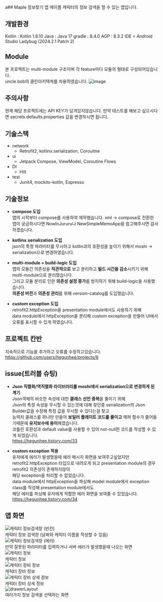 a## Maple 정보찾기 앱
메이플 캐릭터의 정보 검색을 할 수 있는 앱입니다.

## 개발환경
Kotlin : Kotlin 1.8.10
Java : Java 17
gradle : 8.4.0
AGP : 8.3.2
IDE = Android Studio Ladybug (2024.2.1 Patch 2)  

## Module  
본 프로젝트는 multi-module 구조이며 각 feature마다 모듈의 형태로 구성되어있습니다.  
uncle bob의 클린아키텍쳐를 차용하였습니다.
![image](https://github.com/hegunhee/MapleFinder/assets/57277631/c04d6a51-89b3-4b3d-bb87-28ab0ec58903)

## 주의사항
현재 해당 프로젝트에는 API KEY가 담겨있지않습니다.
만약 테스트를 해보고 싶으시다면 secrets.defaults.properties 값을 변경하시면 됩니다.

## 기술스택
- network
  - Retrofit2, kotlinx.serialization, Corouitne
- ui
  - Jetpack Compose, ViewModel, Coroutine Flows  
- DI
  - Hilt  
- test
  - Junit4, mockito-kotlin, Espresso  

## 기술정보
- **compose 도입**  
  앱의 시작부터 compose를 사용하여 제작했습니다. xml -> compose로 전환한 앱이 궁금하시다면 NowInJururu나 NewSimpleMemoApp을 참고해주시면 감사하겠습니다.

- **kotlinx.serialization 도입**  
  json의 특정 파라미터를 무시하고 kotlin과의 호환성을 높이기 위해서 moshi -> serialization으로 변경하였습니다.
  
- **multi-module + build-logic 도입**  
  앱의 모듈간 의존성을 **직관적으로** 보고 분리하고 **빌드 시간을 감소**시키기 위해 multi-module으로 분리했습니다.  
  그리고 모듈 분리로 인한 **의존성 설정 증가**를 방지하기 위해 build-logic을 사용했습니다.  
  **의존성 버전**과 **의존성 관리**를 위해 version-catalog를 도입했습니다.
  
- **custom exception 도입**  
  retrofit2.httpException을 presentation module에서도 사용하기 위해  
  data module에서 httpException을 분리해 custom exception을 만들어 UI에서 오류를 표시할 수 있게 하였습니다.  
  
## 프로젝트 칸반  
지속적으로 기능을 추가하고 오류를 수정하고있습니다.
https://github.com/users/hegunhee/projects/6  

## issue(트러블 슈팅)  
- **Json 직렬화/역직렬화 라이브러리를 moshi에서 serialization으로 변경하게 된 계기**  
Json객체의 비슷한 속성에 대한 **클래스 선언 중복**을 줄이기 위해  
Json의 특정 속성을 무시할 수 있는것에 대해 찾던중 serialization의 Json Builder값을 수정해 특정 값을 무시할 수 있다는걸 찾고  
능력치 클래스를 하나만 만들어 **보일러 플레이트 코드를 줄이고** 매퍼 함수가 줄어들기때문에 **유지보수에 용이**해졌습니다.  
코틀린 호환성과 default value를 사용할 수 있어 not-null한 코드를 작성할 수 있게 되었습니다.  
https://hegunhee.tistory.com/33  

- **custom exception 적용**  
유저에게 에러가 발생했을때 에러 메시지 화면을 보여주고싶었지만  
retrofit2.httpException 타입으로 내려오게 되고 presentation module의 경우 retrofit2 의존성이 존재하지않아  
해당 exception을 처리할 수 없었습니다.  
data module에서 httpException을 파싱해 model module에서 exception class를 작성해 presentation module에서도  
해당 에러를 파싱해 유저에게 적합한 에러 화면을 보여줄 수 있었습니다.  
https://hegunhee.tistory.com/34  

## 앱 화면  
![캐릭터 정보검색창 (빈칸)](https://github.com/hegunhee/MapleFinder/assets/57277631/70344b6d-c3ea-4852-a8cd-42c2c26b8265)  
캐릭터 정보 검색창 (날짜와 캐릭터 이름을 작성할 수 있음)  
![캐릭터 정보검색창 (에러)](https://github.com/hegunhee/MapleFinder/assets/57277631/cf5cdd4b-0cc9-4861-ae74-c7ecd84b51ec)  
만약 잘못된 파라미터를 입력하거나 서버 에러가 발생했을때 나오는 화면  
![캐릭터 정보](https://github.com/hegunhee/MapleFinder/assets/57277631/7cdebe17-3c5f-450c-b99e-714ee120569b)  
캐릭터 정보  
![캐릭터 장비 정보](https://github.com/hegunhee/MapleFinder/assets/57277631/88b822c0-8599-4bce-a0db-55d8ab7cf187)  
캐릭터 장비 정보  
![캐릭터 장비 상세 정보](https://github.com/hegunhee/MapleFinder/assets/57277631/9772d803-13ff-4ffc-8b97-3f0bf01d110b)  
캐릭터 장비 상세 정보  
![drawerLayout](https://github.com/hegunhee/MapleFinder/assets/57277631/9fa95370-74a9-4022-af0f-ac272b0b08ed)  
여러가지 정보 검색을 선택하는 화면  
